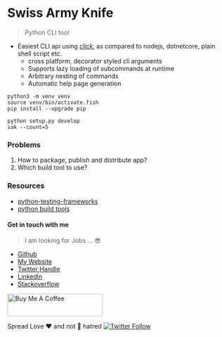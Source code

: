 # Swiss Army Knife

> Python CLI tool


* Easiest CLI api using [click], as compared to nodejs, dotnetcore, plain shell script etc.
  * cross platform, decorator styled cli arguments
  * Supports lazy loading of subcommands at runtime
  * Arbitrary nesting of commands
  * Automatic help page generation

```
python3 -m venv venv
source venv/bin/activate.fish
pip install --upgrade pip

python setup.py develop
sak --count=5
```

### Problems

1. How to package, publish and distribute app?
2. Which build tool to use?

[click]: https://github.com/pallets/click


### Resources

* [python-testing-frameworks](https://www.softwaretestinghelp.com/python-testing-frameworks/)
* [python build tools](https://wiki.python.org/moin/ConfigurationAndBuildTools)




#### Get in touch with me

> I am looking for Jobs ... :sunglasses:

* [Github](https://github.com/avimehenwal/)
* [My Website](https://avimehenwal.in)
* [Twitter Handle](https://twitter.com/avimehenwal)
* [LinkedIn](https://in.linkedin.com/in/avimehenwal)
* [Stackoverflow](https://stackoverflow.com/users/1915935/avi-mehenwal)

<a href="https://www.buymeacoffee.com/F1j07cV" target="_blank"><img src="https://cdn.buymeacoffee.com/buttons/default-orange.png" alt="Buy Me A Coffee" style="height: 51px !important;width: 217px !important;" ></a>

 Spread Love :hearts: and not :no_entry_sign: hatred   [![Twitter Follow](https://img.shields.io/twitter/follow/avimehenwal.svg?style=social)](https://twitter.com/avimehenwal)